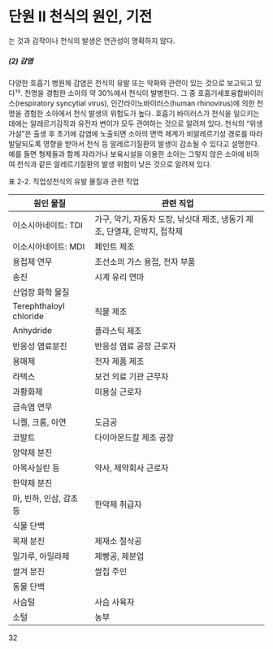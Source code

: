 # 단원 II 천식의 원인, 기전

는 것과 감작이나 천식의 발생은 연관성이 명확하지 않다.

##### (2) 감염
다양한 호흡기 병원체 감염은 천식의 유발 또는 악화와 관련이 있는 것으로 보고되고 있다¹³. 천명을 경험한 소아의 약 30%에서 천식이 발병한다. 그 중 호흡기세포융합바이러스(respiratory syncytial virus), 인간라이노바이러스(human rhinovirus)에 의한 천명을 경험한 소아에서 천식 발생의 위험도가 높다. 호흡기 바이러스가 천식을 일으키는 데에는 알레르기감작과 유전자 변이가 모두 관여하는 것으로 알려져 있다.
천식의 “위생가설”은 출생 후 초기에 감염에 노출되면 소아의 면역 체계가 비알레르기성 경로를 따라 발달되도록 영향을 받아서 천식 등 알레르기질환의 발생이 감소될 수 있다고 설명한다. 예를 들면 형제들과 함께 자라거나 보육시설을 이용한 소아는 그렇지 않은 소아에 비하여 천식과 같은 알레르기질환의 발생 위험이 낮은 것으로 알려져 있다.

표 2-2. 직업성천식의 유발 물질과 관련 직업

| 원인 물질 | 관련 직업 |
|---|---|
| 이소시아네이트: TDI | 가구, 악기, 자동차 도장, 낚싯대 제조, 냉동기 제조, 단열재, 은박지, 접착제 |
| 이소시아네이트: MDI | 페인트 제조 |
| 용접제 연무 | 조선소의 가스 용접, 전자 부품 |
| 송진 | 시계 유리 연마 |
| 산업장 화학 물질 | |
| Terephthaloyl chloride | 직물 제조 |
| Anhydride | 플라스틱 제조 |
| 반응성 염료분진 | 반응성 염료 공장 근로자 |
| 용매제 | 전자 제품 제조 |
| 라텍스 | 보건 의료 기관 근무자 |
| 과황화제 | 미용실 근로자 |
| 금속염 연무 | |
| 니켈, 크롬, 아연 | 도금공 |
| 코발트 | 다이아몬드칼 제조 공장 |
| 양약제 분진 | |
| 아목사실린 등 | 약사, 제약회사 근로자 |
| 한약제 분진 | |
| 마, 빈하, 인삼, 감초 등 | 한약제 취급자 |
| 식물 단백 | |
| 목재 분진 | 제재소 절삭공 |
| 밀가루, 아밀라제 | 제빵공, 제분업 |
| 쌀겨 분진 | 쌀집 주인 |
| 동물 단백 | |
| 사슴털 | 사슴 사육자 |
| 소털 | 농부 |

<PAGE>32